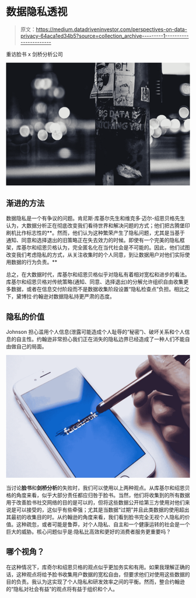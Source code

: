 # 数据隐私透视

> 原文：<https://medium.datadriveninvestor.com/perspectives-on-data-privacy-64aca1ed34b5?source=collection_archive---------1----------------------->

重访脸书 x 剑桥分析公司

![](img/190cfb5015cd9ecbeecd1ba3a3e96e2a.png)

## 渐进的方法

数据隐私是一个有争议的问题。肯尼斯·库基尔先生和维克多·迈尔-绍恩贝格先生认为，大数据分析正在彻底改变我们看待世界和解决问题的方式；他们把古腾堡印刷机比作标志性的**。然而，他们认为这种繁荣产生了隐私问题，尤其是当基于通知、同意和选择退出的旧策略正在失去效力的时候。即使有一个完美的隐私框架，库基尔和绍恩贝格认为，完全匿名化在当代社会是不可能的。因此，他们试图改变我们考虑隐私的方式，从关注收集时的个人同意，到让数据用户对他们实际使用数据的行为负责。**

总之，在大数据时代，库基尔和绍恩贝格似乎对隐私有着相对宽松和进步的看法。库基尔和绍恩贝格对传统策略(通知、同意、选择退出)的分解允许组织自由收集更多数据，或者在信息交付阶段而不是数据收集阶段设置“隐私检查点”负担。相比之下，黛博拉·约翰逊对数据隐私持更严肃的态度。

## 隐私的价值

Johnson 担心滥用个人信息(泄露可能造成个人耻辱的“秘密”)、破坏关系和个人信息的自主性。约翰逊非常担心我们正在消失的隐私边界已经造成了一种人们不能自由做自己的局面。

![](img/18e619d472247a1c6014c999fb716f5c.png)

当讨论**脸书**和**剑桥分析**的失败时，我们可以使用以上两种观点。从库基尔和绍恩贝格的角度来看，似乎大部分责任都应归咎于脸书。当然，他们将收集到的所有数据用于改善脸书社交网络的目的是可以的，但将这些数据公开给第三方使用对他们来说是可以接受的，这似乎有些牵强；尤其是当数据“过期”并且此类数据的使用超出其最初的收集目的时。从约翰逊的角度来看，我们看到脸书完全无视个人隐私的价值。这种疏忽，或者可能是鲁莽，对个人隐私、自主和一个健康运转的社会是一个巨大的威胁。核心问题似乎是:隐私比高效和更好的消费者服务更重要吗？

## 哪个视角？

在这种情况下，库奇尔和绍恩贝格的观点似乎更加务实和有用。如果我理解正确的话，这种观点将给予脸书收集用户数据的宽松自由，但要求他们对使用这些数据的目的负责。我认为这实现了个人隐私和研发效率之间的平衡。然而，整合约翰逊的“隐私对社会有益”的观点将有益于组织和个人。